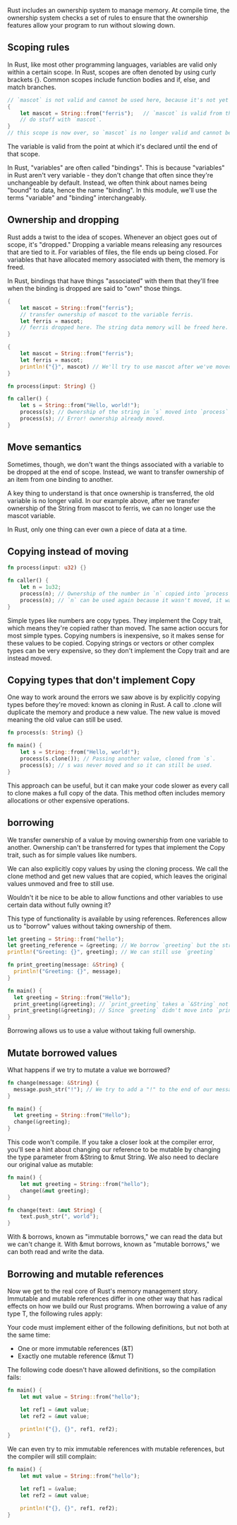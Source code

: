 Rust includes an ownership system to manage memory. At compile time, the ownership system checks a set of rules to ensure that the ownership features allow your program to run without slowing down.

## Scoping rules
In Rust, like most other programming languages, variables are valid only within a certain scope. In Rust, scopes are often denoted by using curly brackets {}. Common scopes include function bodies and if, else, and match branches.

```rust
// `mascot` is not valid and cannot be used here, because it's not yet declared.
{
    let mascot = String::from("ferris");   // `mascot` is valid from this point forward.
    // do stuff with `mascot`.
}
// this scope is now over, so `mascot` is no longer valid and cannot be used.

```
The variable is valid from the point at which it's declared until the end of that scope.

In Rust, "variables" are often called "bindings". This is because "variables" in Rust aren't very variable - they don't change that often since they're unchangeable by default. Instead, we often think about names being "bound" to data, hence the name "binding". In this module, we'll use the terms "variable" and "binding" interchangeably.

## Ownership and dropping
Rust adds a twist to the idea of scopes. Whenever an object goes out of scope, it's "dropped." Dropping a variable means releasing any resources that are tied to it. For variables of files, the file ends up being closed. For variables that have allocated memory associated with them, the memory is freed.

In Rust, bindings that have things "associated" with them that they'll free when the binding is dropped are said to "own" those things.
```rust
{
    let mascot = String::from("ferris");
    // transfer ownership of mascot to the variable ferris.
    let ferris = mascot;
    // ferris dropped here. The string data memory will be freed here.
}
```

```rust
{
    let mascot = String::from("ferris");
    let ferris = mascot;
    println!("{}", mascot) // We'll try to use mascot after we've moved ownership of the string data from mascot to ferris.
}
```

```rust
fn process(input: String) {}

fn caller() {
    let s = String::from("Hello, world!");
    process(s); // Ownership of the string in `s` moved into `process`
    process(s); // Error! ownership already moved.
}
```
## Move semantics
Sometimes, though, we don't want the things associated with a variable to be dropped at the end of scope. Instead, we want to transfer ownership of an item from one binding to another.

A key thing to understand is that once ownership is transferred, the old variable is no longer valid. In our example above, after we transfer ownership of the String from mascot to ferris, we can no longer use the mascot variable.

In Rust, only one thing can ever own a piece of data at a time.

## Copying instead of moving
```rust
fn process(input: u32) {}

fn caller() {
    let n = 1u32;
    process(n); // Ownership of the number in `n` copied into `process`
    process(n); // `n` can be used again because it wasn't moved, it was copied.
}
```
Simple types like numbers are copy types. They implement the Copy trait, which means they're copied rather than moved. The same action occurs for most simple types. Copying numbers is inexpensive, so it makes sense for these values to be copied. Copying strings or vectors or other complex types can be very expensive, so they don't implement the Copy trait and are instead moved.

## Copying types that don't implement Copy
One way to work around the errors we saw above is by explicitly copying types before they're moved: known as cloning in Rust. A call to .clone will duplicate the memory and produce a new value. The new value is moved meaning the old value can still be used.

```rust
fn process(s: String) {}

fn main() {
    let s = String::from("Hello, world!");
    process(s.clone()); // Passing another value, cloned from `s`.
    process(s); // s was never moved and so it can still be used.
}
```

This approach can be useful, but it can make your code slower as every call to clone makes a full copy of the data. This method often includes memory allocations or other expensive operations.

## borrowing
We transfer ownership of a value by moving ownership from one variable to another. Ownership can't be transferred for types that implement the Copy trait, such as for simple values like numbers.

We can also explicitly copy values by using the cloning process. We call the clone method and get new values that are copied, which leaves the original values unmoved and free to still use.

Wouldn't it be nice to be able to allow functions and other variables to use certain data without fully owning it?

This type of functionality is available by using references. References allow us to "borrow" values without taking ownership of them.

```rust
let greeting = String::from("hello");
let greeting_reference = &greeting; // We borrow `greeting` but the string data is still owned by `greeting`
println!("Greeting: {}", greeting); // We can still use `greeting`
```


```rust
fn print_greeting(message: &String) {
  println!("Greeting: {}", message);
}

fn main() {
  let greeting = String::from("Hello");
  print_greeting(&greeting); // `print_greeting` takes a `&String` not an owned `String` so we borrow `greeting` with `&`
  print_greeting(&greeting); // Since `greeting` didn't move into `print_greeting` we can use it again
}
```

Borrowing allows us to use a value without taking full ownership.

## Mutate borrowed values
What happens if we try to mutate a value we borrowed?
```rust
fn change(message: &String) {
  message.push_str("!"); // We try to add a "!" to the end of our message
}

fn main() {
  let greeting = String::from("Hello");
  change(&greeting);
}
```
This code won't compile. If you take a closer look at the compiler error, you'll see a hint about changing our reference to be mutable by changing the type parameter from &String to &mut String. We also need to declare our original value as mutable:

```rust
fn main() {
    let mut greeting = String::from("hello");
    change(&mut greeting);
}

fn change(text: &mut String) {
    text.push_str(", world");
}
```
With & borrows, known as "immutable borrows," we can read the data but we can't change it. With &mut borrows, known as "mutable borrows," we can both read and write the data.

## Borrowing and mutable references

Now we get to the real core of Rust's memory management story. Immutable and mutable references differ in one other way that has radical effects on how we build our Rust programs. When borrowing a value of any type T, the following rules apply:

Your code must implement either of the following definitions, but not both at the same time:
- One or more immutable references (&T)
- Exactly one mutable reference (&mut T)

The following code doesn't have allowed definitions, so the compilation fails:

```rust
fn main() {
    let mut value = String::from("hello");

    let ref1 = &mut value;
    let ref2 = &mut value;

    println!("{}, {}", ref1, ref2);
}
```
We can even try to mix immutable references with mutable references, but the compiler will still complain:

```rust
fn main() {
    let mut value = String::from("hello");

    let ref1 = &value;
    let ref2 = &mut value;

    println!("{}, {}", ref1, ref2);
}

```

```rust

```
